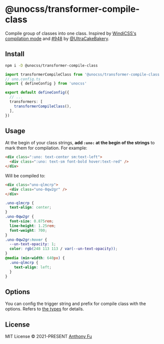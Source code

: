 # @unocss/transformer-compile-class

<!-- @unocss-ignore -->

Compile group of classes into one class. Inspired by [WindiCSS's compilation mode](https://windicss.org/posts/modes.html#compilation-mode) and [#948](https://github.com/unocss/unocss/issues/948) by [@UltraCakeBakery](https://github.com/UltraCakeBakery).

## Install

```bash
npm i -D @unocss/transformer-compile-class
```

```ts
import transformerCompileClass from '@unocss/transformer-compile-class'
// uno.config.ts
import { defineConfig } from 'unocss'

export default defineConfig({
  // ...
  transformers: [
    transformerCompileClass(),
  ],
})
```

## Usage

At the begin of your class strings, **add `:uno:` at the begin of the strings** to mark them for compilation. For example:

```html
<div class=":uno: text-center sm:text-left">
  <div class=":uno: text-sm font-bold hover:text-red" />
</div>
```

Will be compiled to:

```html
<div class="uno-qlmcrp">
  <div class="uno-0qw2gr" />
</div>
```

```css
.uno-qlmcrp {
  text-align: center;
}
.uno-0qw2gr {
  font-size: 0.875rem;
  line-height: 1.25rem;
  font-weight: 700;
}
.uno-0qw2gr:hover {
  --un-text-opacity: 1;
  color: rgb(248 113 113 / var(--un-text-opacity));
}
@media (min-width: 640px) {
  .uno-qlmcrp {
    text-align: left;
  }
}
```

## Options

You can config the trigger string and prefix for compile class with the options. Refers to [the types](https://github.com/unocss/unocss/blob/main/packages-presets/transformer-compile-class/src/index.ts#L4) for details.

## License

MIT License &copy; 2021-PRESENT [Anthony Fu](https://github.com/antfu)
